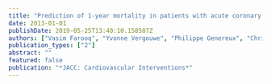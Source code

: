 ```yaml
---
title: "Prediction of 1-year mortality in patients with acute coronary syndromes undergoing percutaneous coronary intervention: validation of the logistic clinical SYNTAX (Synergy Between Percutaneous Coronary Interventions With Taxus and Cardiac Surgery) score"
date: 2013-01-01
publishDate: 2019-05-25T13:40:10.158507Z
authors: ["Vasim Farooq", "Yvonne Vergouwe", "Philippe Genereux", "Christos V Bourantas", "Tullio Palmerini", "Adriano Caixeta", "Hector M Garca-Garca", "Roberto Diletti", "Marie-angele Morel", "Thomas C McAndrew", " others"]
publication_types: ["2"]
abstract: ""
featured: false
publication: "*JACC: Cardiovascular Interventions*"
---
```


